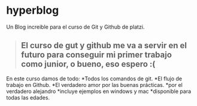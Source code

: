 # hyperblog
Un Blog increible para el curso de Git y Github de platzi.
>El curso de gut y github me va a servir en el futuro para conseguir mi primer trabajo como junior, o bueno, eso espero :( 
>-
En este curso damos de todo:
*Todos los comandos de git.
*El flujo de trabajo en Github.
*El verdadero amor por las buenas prácticas.
*por el verdadero alejandro
*incluye ejemplos en windows y mac
*disponible para todas las edades.